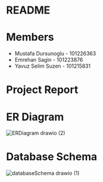 # README

# Members
- Mustafa Dursunoglu - 101226363
- Emrehan Sagin - 101223876
- Yavuz Selim Suzen - 101215831




# Project Report

# ER Diagram
![ERDiagram drawio (2)](https://github.com/yssuzen/3005final/assets/77358030/ac72343b-975c-4c41-9d44-039bc8f47a68)



# Database Schema
![databaseSchema drawio (1)](https://github.com/yssuzen/3005final/assets/77358030/44eff7d6-1282-40fb-8863-43a6b4ae2a0a)
